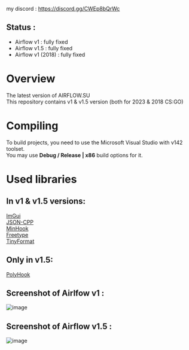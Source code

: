 my discord : https://discord.gg/CWEp8bQrWc

## Status :
* Airflow v1 : fully fixed
* Airflow v1.5 : fully fixed
* Airflow v1 (2018) : fully fixed 

# Overview
The latest version of AIRFLOW.SU \
This repository contains v1 & v1.5 version (both for 2023 & 2018 CS:GO)

# Compiling 
To build  projects, you need to use the Microsoft Visual Studio with v142 toolset. \
You may use **Debug / Release | x86** build options for it.

# Used libraries 
## In v1 & v1.5 versions:
[ImGui](https://github.com/ocornut/imgui) \
[JSON-CPP](https://github.com/open-source-parsers/jsoncpp) \
[MinHook](https://github.com/TsudaKageyu/minhook) \
[Freetype](https://freetype.org/) \
[TinyFormat](https://github.com/c42f/tinyformat) 

## Only in v1.5:
[PolyHook](https://github.com/stevemk14ebr/PolyHook_2_0) 

## Screenshot of Airlfow v1 :
![image](https://github.com/user-attachments/assets/61ed2c57-9914-4ba5-81e6-d6a9fb931219)

## Screenshot of Airflow v1.5 :
![image](https://github.com/user-attachments/assets/a78d9045-6479-4bf7-b6a5-b01f953a29c6)


